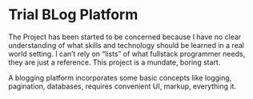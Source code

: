 # Trial BLog Platform

The Project has been started to be concerned because I have no clear understanding of what skills and technology should be learned in a real world setting. I can’t rely on “lists” of what fullstack programmer needs, they are just a reference. This project is a mundate, boring start.

A blogging platform incorporates some basic concepts like logging, pagination, databases, requires convenient UI, markup, everything it.
